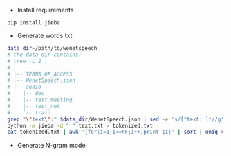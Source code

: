 * Install requirements
```
pip install jieba
```

* Generate words.txt
```bash
data_dir=/path/to/wenetspeech
# the data_dir contains:
# tree -L 2 .
# .
# |-- TERMS_OF_ACCESS
# |-- WenetSpeech.json
# |-- audio
#    |-- dev
#    |-- test_meeting
#    |-- test_net
#    `-- train
grep "\"text\":" $data_dir/WenetSpeech.json | sed -e 's/["text: ]*//g' > text.txt
python -m jieba -d " " text.txt > tokenized.txt
cat tokenized.txt | awk '{for(i=1;i<=NF;i++)print $i}' | sort | uniq > words.txt
```
* Generate N-gram model
```
```